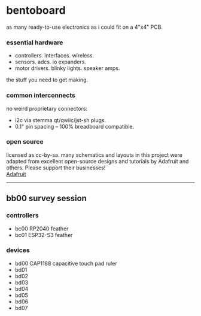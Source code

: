 # bentoboard

as many ready-to-use electronics as i could fit on a 4"x4" PCB.

### essential hardware

- controllers. interfaces. wireless.
- sensors. adcs. io expanders.
- motor drivers. blinky lights. speaker amps.

the stuff you need to get making.

### common interconnects
no weird proprietary connectors:
- i2c via stemma qt/qwiic/jst-sh plugs. <br>
- 0.1" pin spacing – 100% breadboard compatible. <br>

### open source
licensed as cc-by-sa.
many schematics and layouts in this project were adapted from excellent open-source designs and tutorials by Adafruit and others. Please support their businesses! <br>
[Adafruit](https://www.adafruit.com/)

---

## bb00 survey session

### controllers
 - bc00 RP2040 feather
 - bc01 ESP32-S3 feather

### devices
 - bd00 CAP1188 capacitive touch pad ruler
 - bd01 
 - bd02
 - bd03
 - bd04
 - bd05
 - bd06
 - bd07
